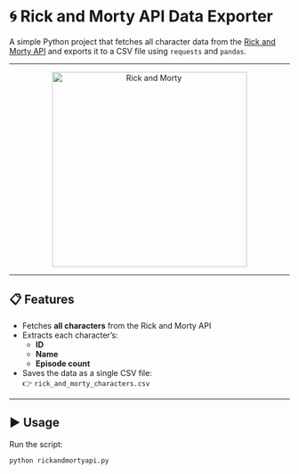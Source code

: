 # 🌀 Rick and Morty API Data Exporter

A simple Python project that fetches all character data from the [Rick and Morty API](https://rickandmortyapi.com/) and exports it to a CSV file using `requests` and `pandas`.

---

<p align="center">
  <img src="https://github.com/user-attachments/assets/e4f7fcb5-b286-4b4b-87df-9d383959f3ff" alt="Rick and Morty" width="350">
</p>

---

## 📋 Features
- Fetches **all characters** from the Rick and Morty API  
- Extracts each character’s:
  - **ID**
  - **Name**
  - **Episode count**
- Saves the data as a single CSV file:  
  👉 `rick_and_morty_characters.csv`

---

## ▶️ Usage
Run the script:

```bash
python rickandmortyapi.py

